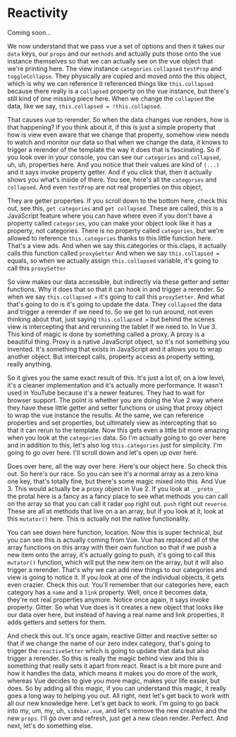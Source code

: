 # Reactivity

Coming soon...

We now understand that we pass vue a set of options and then it takes our `data` keys,
our `props` and our `methods` and actually puts those onto the vue instance themselves
so that we can actually see on the vue object that we're printing here. The view
instance `categories` `collapsed` `testProp` and `toggleCollapse`. They physically are
copied and moved onto the this object, which is why we can reference it referenced
things like `this.collapsed` because there really is a `collapsed` property on the vue
instance, but there's still kind of one missing piece here. When we change the
`collapsed` the data, like we say, `this.collapsed = !this.collapsed`.

That causes vue to rerender. So when the data changes vue renders, how is that
happening? If you think about it, if this is just a simple property that how is view
even aware that we change that property, somehow view needs to watch and monitor our
data so that when we change the data, it knows to trigger a rerender of the template
the way it does that is fascinating. So if you look over in your console, you can see
our `categories` and `collapsed`, uh, uh, properties here. And you notice that their
values are kind of `(...)` and it says invoke property getter. And if you click that,
then it actually shows you what's inside of there. You see, here's all the `categories`
and `collapsed`. And even `testProp` are not real properties on this object,

They are getter properties. If you scroll down to the bottom here, check this out,
see this, `get categories` and `get collapsed`. These are called, this is a
JavaScript feature where you can have where even if you don't have a property called
`categories`, you can make your object look like it has a property, not categories.
There is no property called `categories`, but we're allowed to reference
`this.categories` thanks to this little function here. That's a view ads. And when we
say this.categories or this.claps, it actually calls this function called `proxyGetter`
And when we say `this.collapsed =` equals, so when we actually assign `this.collapsed`
variable, it's going to call this `proxySetter`

So view makes our data accessible, but indirectly via these getter and setter
functions. Why it does that so that it can hook in and trigger a rerender. So when we
say `this.collapsed =` it's going to call this `proxySetter`. And what that's going to
do is it's going to update the data. They `collapsed` the data and trigger a rerender
if we need to. So we get to run around, not even thinking about that, just saying
`this.collapsed =` but behind the scenes view is intercepting that and rerunning the
tablet if we need to. In Vue 3. This kind of magic is done by something called a
proxy. A proxy is a beautiful thing. Proxy is a native JavaScript object, so it's not
something you invented. It's something that exists in JavaScript and it allows you to
wrap another object. But intercept calls, property access as property setting, really
anything.

So it gives you the same exact result of this. It's just a lot of, on a low level,
it's a cleaner implementation and it's actually more performance. It wasn't used in
YouTube because it's a newer features. They had to wait for browser support. The
point is whether you are doing the Vue 2 way where they have these little getter
and setter functions or using that proxy object to wrap the vue instance the
results. At the same, we can reference properties and set properties, but ultimately
view as intercepting that so that it can rerun to the template. Now this gets even a
little bit more amazing when you look at the `categories` data. So I'm actually going
to go over here and in addition to this, let's also log `this.categories` just for
simplicity. I'm going to go over here. I'll scroll down and let's open up over here.

Does over here, all the way over here. Here's our object here. So check this out. So
here's our race. So you can see it's a normal array as a zero kina one key, that's
totally fine, but there's some magic mixed into this. And Vue 3. This would
actually be a proxy object in Vue 2. If you look at `__proto__`
the protal here is a fancy as a fancy place to see what methods you can call on the
array so that you can call it radar `pop` right out. `push` right out `reverse`. These are
all at methods that live on a an array, but if you look at it, look at this `mutator()`
here. This is actually not the native functionality.

You can see down here function, location. Now this is super technical, but you can
see this is actually coming from Vue. Vue has replaced all of the array functions on
this array with their own function so that if we push a new item onto the array, it's
actually going to push, it's going to call this `mutator()` function, which will put the
new item on the array, but it will also trigger a rerender. That's why we can add new
things to our categories and view is going to notice it. If you look at one of the
individual objects, it gets even crazier. Check this out. You'll remember that our
categories here, each category has a `name` and a `link` property. Well, once it becomes
data, they're not real properties anymore. Notice once again, it says invoke
property. Gitter. So what Vue does is it creates a new object that looks like our
data over here, but instead of having a real name and link properties, it adds
getters and setters for them.

And check this out. It's once again, reactive Gitter and reactive setter so that if
we change the name of our zero index category, that's going to trigger the `reactiveSetter`
which is going to update that data but also trigger a rerender. So this is
really the magic behind view and this is something that really sets it apart from
react. React is a bit more pure and how it handles the data, which means it makes you
do more of the work, whereas Vue decides to give you more magic, makes your life
easier, but does. So by adding all this magic, if you can understand this magic, it
really goes a long way to helping you out. All right, next let's get back to work
with all our new knowledge here. Let's get back to work. I'm going to go back into
my, um, my, uh, `sidebar.vue`, and let's remove the new creative and the new `props`.
I'll go over and refresh, just get a new clean render. Perfect. And next, let's do
something else.

